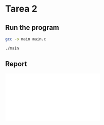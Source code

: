 # Tarea 2

## Run the program

```bash
gcc -o main main.c
```

```bash
./main
```

## Report

![Report](../reports/Tarea_2_SO_Jorge_Juarez.pdf)